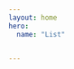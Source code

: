 ```yaml
---
layout: home
hero:
  name: "List" 


---
```


<script setup>
import ArticleList from '../.vitepress/theme/components/ArticleList.vue'
</script>

<ArticleList />

